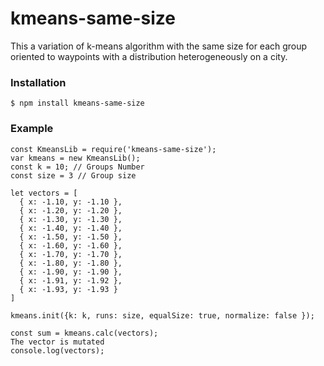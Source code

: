 # kmeans-same-size
This a variation of k-means algorithm with the same size for each group oriented to waypoints with a distribution heterogeneously  on a city.

### Installation
```$ npm install kmeans-same-size```

### Example
```
const KmeansLib = require('kmeans-same-size');
var kmeans = new KmeansLib();
const k = 10; // Groups Number
const size = 3 // Group size

let vectors = [
  { x: -1.10, y: -1.10 },
  { x: -1.20, y: -1.20 },
  { x: -1.30, y: -1.30 },
  { x: -1.40, y: -1.40 },
  { x: -1.50, y: -1.50 },
  { x: -1.60, y: -1.60 },
  { x: -1.70, y: -1.70 },
  { x: -1.80, y: -1.80 },
  { x: -1.90, y: -1.90 },
  { x: -1.91, y: -1.92 },
  { x: -1.93, y: -1.93 }
]

kmeans.init({k: k, runs: size, equalSize: true, normalize: false });

const sum = kmeans.calc(vectors);
The vector is mutated
console.log(vectors);

```
